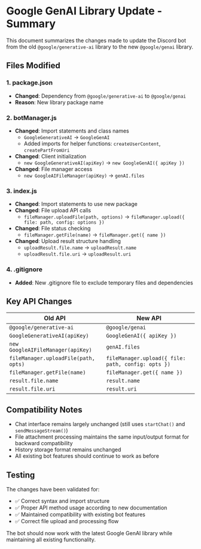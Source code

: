 # Google GenAI Library Update - Summary

This document summarizes the changes made to update the Discord bot from the old `@google/generative-ai` library to the new `@google/genai` library.

## Files Modified

### 1. package.json
- **Changed**: Dependency from `@google/generative-ai` to `@google/genai`
- **Reason**: New library package name

### 2. botManager.js
- **Changed**: Import statements and class names
  - `GoogleGenerativeAI` → `GoogleGenAI`
  - Added imports for helper functions: `createUserContent`, `createPartFromUri`
- **Changed**: Client initialization
  - `new GoogleGenerativeAI(apiKey)` → `new GoogleGenAI({ apiKey })`
- **Changed**: File manager access
  - `new GoogleAIFileManager(apiKey)` → `genAI.files`

### 3. index.js
- **Changed**: Import statements to use new package
- **Changed**: File upload API calls
  - `fileManager.uploadFile(path, options)` → `fileManager.upload({ file: path, config: options })`
- **Changed**: File status checking
  - `fileManager.getFile(name)` → `fileManager.get({ name })`
- **Changed**: Upload result structure handling
  - `uploadResult.file.name` → `uploadResult.name`
  - `uploadResult.file.uri` → `uploadResult.uri`

### 4. .gitignore
- **Added**: New .gitignore file to exclude temporary files and dependencies

## Key API Changes

| Old API | New API |
|---------|---------|
| `@google/generative-ai` | `@google/genai` |
| `GoogleGenerativeAI(apiKey)` | `GoogleGenAI({ apiKey })` |
| `new GoogleAIFileManager(apiKey)` | `genAI.files` |
| `fileManager.uploadFile(path, opts)` | `fileManager.upload({ file: path, config: opts })` |
| `fileManager.getFile(name)` | `fileManager.get({ name })` |
| `result.file.name` | `result.name` |
| `result.file.uri` | `result.uri` |

## Compatibility Notes

- Chat interface remains largely unchanged (still uses `startChat()` and `sendMessageStream()`)
- File attachment processing maintains the same input/output format for backward compatibility
- History storage format remains unchanged
- All existing bot features should continue to work as before

## Testing

The changes have been validated for:
- ✅ Correct syntax and import structure
- ✅ Proper API method usage according to new documentation
- ✅ Maintained compatibility with existing bot features
- ✅ Correct file upload and processing flow

The bot should now work with the latest Google GenAI library while maintaining all existing functionality.